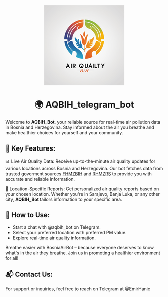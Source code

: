<div align=center>

![PROJECT LOGO](logo_256.png) 

# 🌍 AQBIH_telegram_bot
</div>

Welcome to **AQBIH_Bot**, your reliable source for real-time air pollution data in Bosnia and Herzegovina. Stay informed about the air you breathe and make healthier choices for yourself and your community.

## 🔑 Key Features:

📊 Live Air Quality Data: Receive up-to-the-minute air quality updates for various locations across Bosnia and Herzegovina. Our bot fetches data from trusted goverment sources [FHMZBIH](https://fhmzbih.gov.ba/) and [RHMZRS](https://rhmzrs.com/) to provide you with accurate and reliable information.

📍 Location-Specific Reports: Get personalized air quality reports based on your chosen location. Whether you're in Sarajevo, Banja Luka, or any other city, **AQBIH_Bot** tailors information to your specific area.

<!-- 📈 Historical Trends: Track the historical trends of air quality in your region. Understand how pollution levels change over time and plan your activities accordingly. -->

<!-- 🚦 Alerts and Notifications: Set up personalized alerts to receive notifications when air quality reaches certain thresholds. Be proactive in managing your exposure to pollutants. -->

<!-- 🌐 Educational Insights: BosniaAirBot not only provides data but also offers educational insights into the impact of air pollution on health. Learn about the pollutants, their sources, and ways to minimize exposure. -->

## 📖 How to Use:

- Start a chat with @aqbih_bot on Telegram.
- Select your preferred location with preferred PM value.
- Explore real-time air quality information.

Breathe easier with BosniaAirBot – because everyone deserves to know what's in the air they breathe. 
Join us in promoting a healthier environment for all!

## 📬 Contact Us:
For support or inquiries, feel free to reach on Telegram at @EmirHanic

